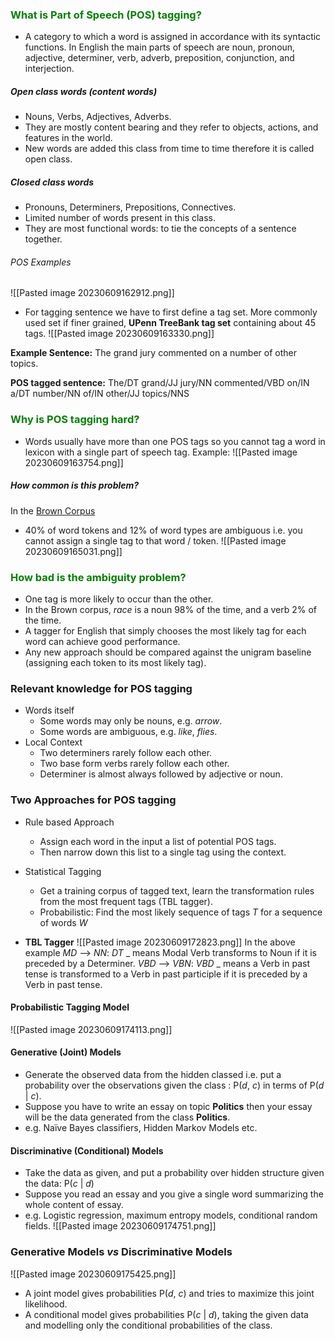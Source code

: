 ### <font color = "green"> What is Part of Speech (POS) tagging?  </font>
-  A category to which a word is assigned in accordance with its syntactic functions. In English the main parts of speech are noun, pronoun, adjective, determiner, verb, adverb, preposition, conjunction, and interjection.

##### Open class words (content words)
- Nouns, Verbs, Adjectives, Adverbs.
- They are mostly content bearing and they refer to objects, actions, and features in the world.
- New words are  added this class from time to time therefore it is called open class.

##### Closed class words 
-  Pronouns, Determiners, Prepositions, Connectives.
- Limited number of words present in this class.
- They are most functional words: to tie the concepts of a sentence together.

###### POS Examples
![[Pasted image 20230609162912.png]]


-  For tagging sentence we have to first define a tag set.  More commonly used set if finer grained, **UPenn TreeBank tag set** containing about 45 tags.
![[Pasted image 20230609163330.png]]

**Example Sentence:**
The grand jury commented on a number of other topics.

**POS tagged sentence:**
The/DT grand/JJ jury/NN commented/VBD on/IN a/DT number/NN of/IN other/JJ topics/NNS


### <font color = " green"> Why is POS tagging hard?</font>
-  Words usually have more than one POS tags so you  cannot tag a word in lexicon with a single part of speech tag.
Example:
![[Pasted image 20230609163754.png]]

##### How common is this problem?
In the [Brown Corpus](https://en.wikipedia.org/wiki/Brown_Corpus)
-  40% of  word tokens and 12% of word types are ambiguous i.e. you cannot assign a single tag to that word / token.
![[Pasted image 20230609165031.png]]

### <font color = "green"> How bad is the ambiguity problem? </font> 
-  One tag is more likely to occur than the other.
- In the Brown corpus, $race$  is a noun 98% of the time, and a verb 2% of the time.
- A tagger for English that simply chooses the most likely tag for each word can achieve good performance.
- Any new approach should be compared against the unigram baseline (assigning each token to its most likely tag).


### Relevant knowledge for POS tagging
-  Words itself 
	- Some words may only be nouns, e.g. $arrow$.
	- Some words are ambiguous, e.g. $like$, $flies$.
-  Local Context 
	- Two determiners rarely follow each other.
	- Two base form verbs rarely follow each other.
	- Determiner is almost always followed by adjective or noun.


### Two Approaches for POS tagging

-  Rule based Approach
	- Assign each word in the input a list of potential POS tags.
	- Then narrow down this list to a single tag using the context.
- Statistical Tagging
	- Get a training corpus of tagged text, learn the transformation rules from the most frequent tags (TBL tagger).
	- Probabilistic: Find the most likely sequence of tags  $T$  for a sequence of words $W$

- **TBL Tagger**
![[Pasted image 20230609172823.png]]
In the above example $MD$  --> $NN$: $DT$ _   means Modal Verb transforms to Noun if it is preceded by a Determiner. $VBD$ --> $VBN$: $VBD$ _  means a Verb in past tense is transformed to a Verb in past participle if it is preceded by a Verb in past tense.


#### Probabilistic Tagging Model

![[Pasted image 20230609174113.png]]

#### Generative (Joint) Models
- Generate the observed data from the hidden classed i.e. put a probability over the observations given the class : P($d$, $c$) in terms of P($d$ | $c$).
- Suppose you have to write an essay on topic **Politics** then your essay will be the data generated from the class **Politics**.
-  e.g. Naïve Bayes classifiers, Hidden Markov Models etc.

#### Discriminative (Conditional) Models
-  Take the data as given, and put a probability over hidden structure given the data: 
  P($c$ | $d$) 
  - Suppose you read an essay and you give a single word summarizing the whole content of essay.
  -  e.g. Logistic regression, maximum entropy models, conditional random fields.
![[Pasted image 20230609174751.png]]


### Generative Models  $vs$  Discriminative  Models
![[Pasted image 20230609175425.png]]

-  A joint model gives probabilities P($d$, $c$) and tries to maximize this joint likelihood. 
- A conditional model gives probabilities P($c$ | $d$), taking the given data and modelling only the conditional probabilities of the class.